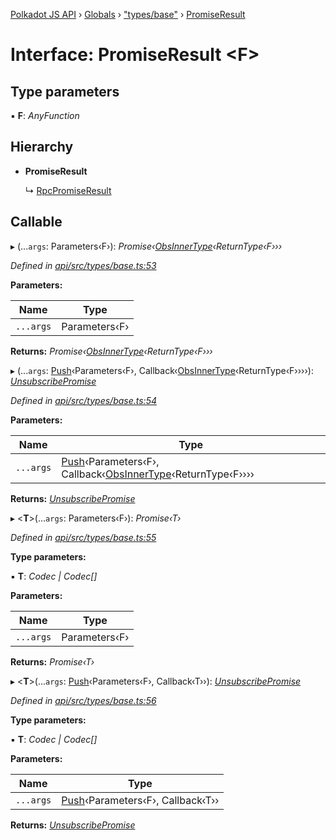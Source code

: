 [Polkadot JS API](../README.md) › [Globals](../globals.md) › ["types/base"](../modules/_types_base_.md) › [PromiseResult](_types_base_.promiseresult.md)

# Interface: PromiseResult <**F**>

## Type parameters

▪ **F**: *AnyFunction*

## Hierarchy

* **PromiseResult**

  ↳ [RpcPromiseResult](_types_rpc_.rpcpromiseresult.md)

## Callable

▸ (...`args`: Parameters‹F›): *Promise‹[ObsInnerType](../modules/_types_base_.md#obsinnertype)‹ReturnType‹F›››*

*Defined in [api/src/types/base.ts:53](https://github.com/polkadot-js/api/blob/423227d385/packages/api/src/types/base.ts#L53)*

**Parameters:**

Name | Type |
------ | ------ |
`...args` | Parameters‹F› |

**Returns:** *Promise‹[ObsInnerType](../modules/_types_base_.md#obsinnertype)‹ReturnType‹F›››*

▸ (...`args`: [Push](../modules/_types_base_.md#push)‹Parameters‹F›, Callback‹[ObsInnerType](../modules/_types_base_.md#obsinnertype)‹ReturnType‹F››››): *[UnsubscribePromise](../modules/_types_base_.md#unsubscribepromise)*

*Defined in [api/src/types/base.ts:54](https://github.com/polkadot-js/api/blob/423227d385/packages/api/src/types/base.ts#L54)*

**Parameters:**

Name | Type |
------ | ------ |
`...args` | [Push](../modules/_types_base_.md#push)‹Parameters‹F›, Callback‹[ObsInnerType](../modules/_types_base_.md#obsinnertype)‹ReturnType‹F›››› |

**Returns:** *[UnsubscribePromise](../modules/_types_base_.md#unsubscribepromise)*

▸ <**T**>(...`args`: Parameters‹F›): *Promise‹T›*

*Defined in [api/src/types/base.ts:55](https://github.com/polkadot-js/api/blob/423227d385/packages/api/src/types/base.ts#L55)*

**Type parameters:**

▪ **T**: *Codec | Codec[]*

**Parameters:**

Name | Type |
------ | ------ |
`...args` | Parameters‹F› |

**Returns:** *Promise‹T›*

▸ <**T**>(...`args`: [Push](../modules/_types_base_.md#push)‹Parameters‹F›, Callback‹T››): *[UnsubscribePromise](../modules/_types_base_.md#unsubscribepromise)*

*Defined in [api/src/types/base.ts:56](https://github.com/polkadot-js/api/blob/423227d385/packages/api/src/types/base.ts#L56)*

**Type parameters:**

▪ **T**: *Codec | Codec[]*

**Parameters:**

Name | Type |
------ | ------ |
`...args` | [Push](../modules/_types_base_.md#push)‹Parameters‹F›, Callback‹T›› |

**Returns:** *[UnsubscribePromise](../modules/_types_base_.md#unsubscribepromise)*
